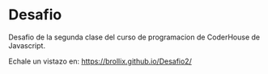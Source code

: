 # Desafio

Desafio de la segunda clase del curso
de programacion de CoderHouse de Javascript.

Echale un vistazo en: https://brollix.github.io/Desafio2/
